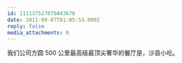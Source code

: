```yaml
---
id: 111137527879443678
date: 2011-09-07T01:05:53.000Z
reply: false
media_attachments: 0
---
```


我们公司方圆 500 公里最高级最顶尖奢华的餐厅是，沙县小吃。


